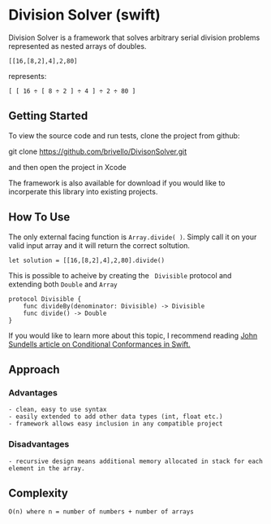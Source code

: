 # Division Solver (swift)

Division Solver is a framework that solves arbitrary serial division problems represented as nested arrays of doubles.

```
[[16,[8,2],4],2,80]
```
represents:

```
[ [ 16 ÷ [ 8 ÷ 2 ] ÷ 4 ] ÷ 2 ÷ 80 ]
```

## Getting Started

To view the source code and run tests, clone the project from github:

git clone https://github.com/brivello/DivisonSolver.git

and then open the project in Xcode


The framework is also available for download if you would like to incorperate this library into existing projects.


## How To Use

The only external facing function is ```Array.divide( )```. Simply call it on your valid input array and it will return the correct soltution.

```
let solution = [[16,[8,2],4],2,80].divide()
```

This is possible to acheive by creating the ``` Divisible``` protocol and extending both ```Double``` and ```Array```

```
protocol Divisible {
    func divideBy(denominator: Divisible) -> Divisible
    func divide() -> Double
}
```
If you would like to learn more about this topic, I recommend reading [John Sundells article on Conditional Conformances in Swift.](https://medium.com/@johnsundell/conditional-conformances-in-swift-f6601d40aabb)

## Approach
### Advantages
    - clean, easy to use syntax
    - easily extended to add other data types (int, float etc.)
    - framework allows easy inclusion in any compatible project
### Disadvantages
    - recursive design means additional memory allocated in stack for each element in the array.
    
## Complexity
```O(n) where n = number of numbers + number of arrays ```


